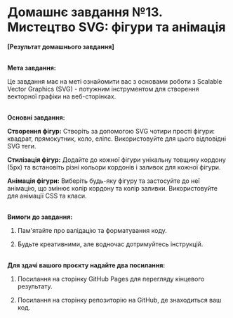 # Домашнє завдання №13. Мистецтво SVG: фігури та анімація

**[Результат домашнього завдання]**<br><br>

**Мета завдання:**

Це завдання має на меті ознайомити вас з основами роботи з Scalable Vector Graphics (SVG) - потужним інструментом для створення векторної графіки на веб-сторінках.<br><br>

**Основні завдання:**

**Створення фігур:**  Створіть за допомогою SVG чотири прості фігури: квадрат, прямокутник, коло, еліпс. Використовуйте для цього відповідні SVG теги.

**Стилізація фігур:**  Додайте до кожної фігури унікальну товщину кордону (5px) та встановіть різні кольори кордонів і заливок для кожної фігури.

**Анімація фігури:**  Виберіть будь-яку фігуру та застосуйте до неї анімацію, що змінює колір кордону та колір заливки. Використовуйте для анімації CSS та класи.<br><br>

**Вимоги до завдання:**

1. Пам'ятайте про валідацію та форматування коду.

2. Будьте креативними, але водночас дотримуйтесь інструкцій.<br><br>

**Для здачі вашого проєкту надайте два посилання:**

1. Посилання на сторінку GitHub Pages для перегляду кінцевого результату.

2. Посилання на сторінку репозиторію на GitHub, де знаходиться ваш код.